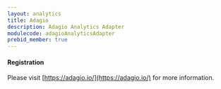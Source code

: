 ```yaml
---
layout: analytics
title: Adagio
description: Adagio Analytics Adapter
modulecode: adagioAnalyticsAdapter
prebid_member: true
---
```


#### Registration

Please visit [https://adagio.io/](https://adagio.io/) for more information.

